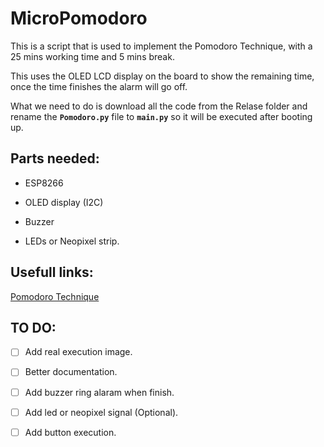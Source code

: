 # MicroPomodoro
This is a script that is used to implement the Pomodoro Technique, with a 25 mins working time and 5 mins break.

This uses the OLED LCD display on the board to show the remaining time, once the time finishes the alarm will go off.

What we need to do is download all the code from the Relase folder and rename the **`Pomodoro.py`** file to **`main.py`** so it will be executed after booting up.


## Parts needed:

  * ESP8266
  
  * OLED display (I2C)
  
  * Buzzer
  
  * LEDs or Neopixel strip.


## Usefull links:

[Pomodoro Technique](https://en.wikipedia.org/wiki/Pomodoro_Technique)

## TO DO:

- [ ] Add real execution image.

- [ ] Better documentation.

- [ ] Add buzzer ring alaram when finish.

- [ ] Add led or neopixel signal (Optional).

- [ ] Add button execution.
